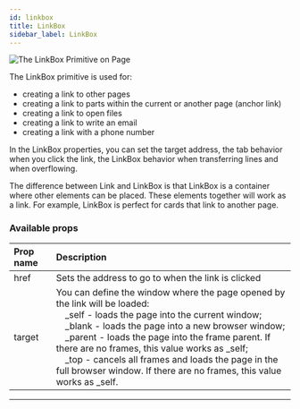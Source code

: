 ```yaml
---
id: linkbox
title: LinkBox
sidebar_label: LinkBox
---
```


![The LinkBox Primitive on Page](/scr/primitives-linkbox.png)

The LinkBox primitive is used for:
- creating a link to other pages
- creating a link to parts within the current or another page (anchor link)
- creating a link to open files
- creating a link to write an email
- creating a link with a phone number

In the LinkBox properties, you can set the target address, the tab behavior when you click the link, the LinkBox behavior when transferring lines and when overflowing.

The difference between Link and LinkBox is that LinkBox is a container where other elements can be placed. These elements together will work as a link. 
For example, LinkBox is perfect for cards that link to another page.

### Available props

| Prop name | Description                                                                                                                                                                                                                                                                                                                                                                                                                                                       |
| :-------- | :---------------------------------------------------------------------------------------------------------------------------------------------------------------------------------------------------------------------------------------------------------------------------------------------------------------------------------------------------------------------------------------------------------------------------------------------------------------- |
| href      | Sets the address to go to when the link is clicked                                                                                                                                                                                                                                                                                                                                                                                                                |
| target    | You can define the window where the page opened by the link will be loaded: <br/>&emsp;\_self - loads the page into the current window;<br/>&emsp;\_blank - loads the page into a new browser window;<br/>&emsp;\_parent - loads the page into the frame parent. If there are no frames, this value works as \_self;<br/>&emsp;\_top - cancels all frames and loads the page in the full browser window. If there are no frames, this value works as \_self.<br/> |

---
